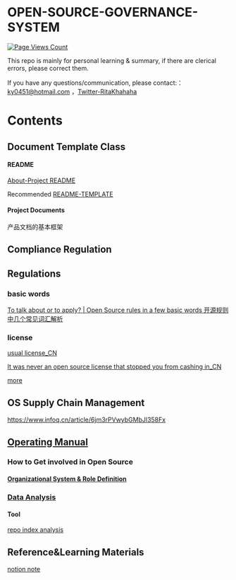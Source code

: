 # OPEN-SOURCE-GOVERNANCE-SYSTEM

[![Page Views Count](https://badges.toozhao.com/badges/01G8A8J1NW6D6PRGW0EQBEWHJ3/green.svg)](https://badges.toozhao.com/stats/01G8A8J1NW6D6PRGW0EQBEWHJ3 "Get your own page views count badge on badges.toozhao.com")


This repo is mainly for personal learning & summary, if there are clerical errors, please correct them.

If you have any questions/communication, please contact:： ky0451@hotmail.com ，[Twitter-RitaKhahaha](https://twitter.com/RitaKhahaha)

# Contents
## Document Template Class

#### README

[ About-Project README ](https://github.com/Ritakang0451/About-README) 
 
Recommended [README-TEMPLATE ](https://github.com/Ritakang0451/README-TEMPLATE)

#### Project Documents

产品文档的基本框架


## Compliance Regulation
## Regulations

###   basic words 

[To talk about or to apply?  | Open Source rules in a few basic words  开源规则中几个常见词汇解析](https://mp.weixin.qq.com/s/3U6KEal80bXE77v9SJaf9Q)

###   license

[usual license_CN](https://zhuanlan.zhihu.com/p/340135415)

[It was never an open source license that stopped you from cashing in_CN](https://mp.weixin.qq.com/s?src=11&timestamp=1654496602&ver=3843&signature=VL4BpCxNby3BLGOMqaX03KhvMbZ47DI-NamHHzHhbYJATVgfUNDI2FhcIfOrJpNIFf4Wp-tSb2eec0yaS-vufFrbXB1w-NlGGD3S6nkMwtpOFfmwERYjA9cWNBa1fSFu&new=1)

[more](https://opensource.org/licenses/category)

##    OS Supply Chain Management

https://www.infoq.cn/article/6jm3rPVwybGMbJl358Fx

## [Operating Manual](https://github.com/Ritakang0451/OPEN-SOURCE-GOVERNANCE-SYSTEM/tree/main/Operating%20Manual)
### How to Get involved in Open Source 
#### [Organizational System & Role Definition](https://github.com/Ritakang0451/OPEN-SOURCE-GOVERNANCE-SYSTEM/blob/main/Operating%20Manual/How%20to%20Get%20involved%20in%20Open%20Source/Organizational%20System%20%26%20Role%20Definition.md)
### [ Data Analysis](https://github.com/Ritakang0451/Open-source-governance/tree/main/Operating%20Manual/Data%20Analysis)

#### Tool

[repo index analysis]( https://vesoft-inc.github.io/github-statistics/)  


## Reference&Learning Materials
[notion note](https://www.notion.so/ritakang/reference-1c1fbceede8f447d832ecd910c2a0e01) 
 
